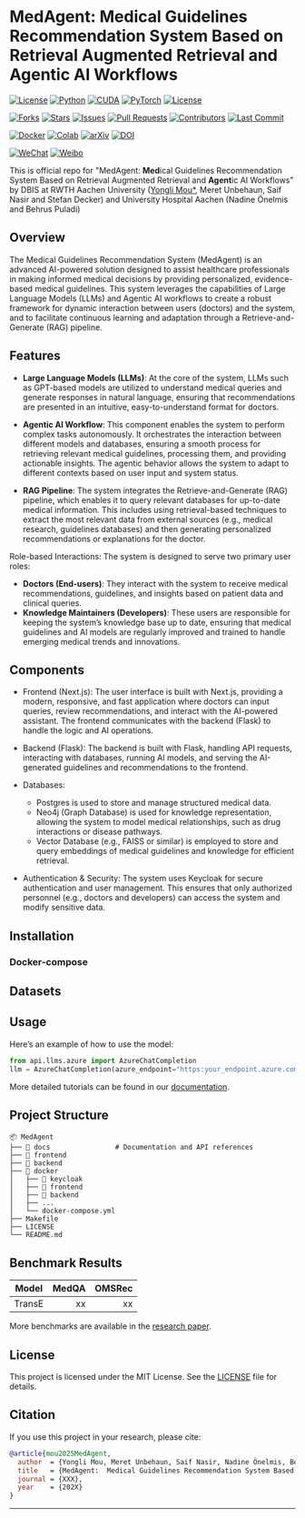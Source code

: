 # MedAgent: Medical Guidelines Recommendation System Based on Retrieval Augmented Retrieval and Agentic AI Workflows

[![License](https://img.shields.io/badge/license-MIT-blue.svg)](LICENSE)
[![Python](https://img.shields.io/badge/Python-3.10%2B-blue.svg)](https://www.python.org/)
[![CUDA](https://img.shields.io/badge/CUDA-12.4-green)](https://developer.nvidia.com/cuda-downloads)
[![PyTorch](https://img.shields.io/badge/PyTorch-2.5.0-red)](https://pytorch.org/get-started/locally/)
[![License](https://img.shields.io/badge/license-MIT-blue.svg)](LICENSE)

[![Forks](https://img.shields.io/github/forks/MouYongli/MedAgent?style=social)](https://github.com/MouYongli/MedAgent/network/members)
[![Stars](https://img.shields.io/github/stars/MouYongli/MedAgent?style=social)](https://github.com/MouYongli/MedAgent/stargazers)
[![Issues](https://img.shields.io/github/issues/MouYongli/MedAgent)](https://github.com/MouYongli/MedAgent/issues)
[![Pull Requests](https://img.shields.io/github/issues-pr/MouYongli/MedAgent)](https://github.com/MouYongli/MedAgent/pulls)
[![Contributors](https://img.shields.io/github/contributors/MouYongli/MedAgent)](https://github.com/MouYongli/MedAgent/graphs/contributors)
[![Last Commit](https://img.shields.io/github/last-commit/MouYongli/MedAgent)](https://github.com/MouYongli/MedAgent/commits/main)
<!-- [![Build Status](https://img.shields.io/github/actions/workflow/status/MouYongli/MedAgent/ci.yml)](https://github.com/MouYongli/MedAgent/actions)
[![Code Quality](https://img.shields.io/lgtm/grade/python/g/MouYongli/MedAgent.svg?logo=lgtm&logoWidth=18)](https://lgtm.com/projects/g/MouYongli/MedAgent/context:python) -->

[![Docker](https://img.shields.io/badge/Docker-Supported-blue)](https://hub.docker.com/r/YOUR_DOCKER_IMAGE)
[![Colab](https://img.shields.io/badge/Open%20in-Colab-yellow)](https://colab.research.google.com/github/YOUR_GITHUB_USERNAME/YOUR_REPO_NAME/blob/main/notebooks/demo.ipynb)
[![arXiv](https://img.shields.io/badge/arXiv-XXXX.XXXXX-b31b1b.svg)](https://arxiv.org/abs/XXXX.XXXXX)
[![DOI](https://zenodo.org/badge/DOI/10.5281/zenodo.xxxxxx.svg)](https://doi.org/10.5281/zenodo.xxxxxx)


[![WeChat](https://img.shields.io/badge/WeChat-公众号名称-green)](https://your-wechat-link.com)
[![Weibo](https://img.shields.io/badge/Weibo-关注-red)](https://weibo.com/YOUR_WEIBO_LINK)
<!-- [![Discord](https://img.shields.io/discord/YOUR_DISCORD_SERVER_ID?label=Discord&logo=discord&color=5865F2)](https://discord.gg/YOUR_INVITE_LINK) -->
<!-- [![Twitter](https://img.shields.io/twitter/follow/YOUR_TWITTER_HANDLE?style=social)](https://twitter.com/YOUR_TWITTER_HANDLE) -->



This is official repo for "MedAgent: **Med**ical Guidelines Recommendation System Based on Retrieval Augmented Retrieval and **Agent**ic AI Workflows" by DBIS at RWTH Aachen University
([Yongli Mou*](mou@dbis.rwth-aachen.de), Meret Unbehaun, Saif Nasir and Stefan Decker) and University Hospital Aachen (Nadine Önelmis and Behrus Puladi)

## Overview

The Medical Guidelines Recommendation System (MedAgent) is an advanced AI-powered solution designed to assist healthcare professionals in making informed medical decisions by providing personalized, evidence-based medical guidelines. This system leverages the capabilities of Large Language Models (LLMs) and Agentic AI workflows to create a robust framework for dynamic interaction between users (doctors) and the system, and to facilitate continuous learning and adaptation through a Retrieve-and-Generate (RAG) pipeline.


## Features
- **Large Language Models (LLMs)**: At the core of the system, LLMs such as GPT-based models are utilized to understand medical queries and generate responses in natural language, ensuring that recommendations are presented in an intuitive, easy-to-understand format for doctors.

- **Agentic AI Workflow**: This component enables the system to perform complex tasks autonomously. It orchestrates the interaction between different models and databases, ensuring a smooth process for retrieving relevant medical guidelines, processing them, and providing actionable insights. The agentic behavior allows the system to adapt to different contexts based on user input and system status.

- **RAG Pipeline**: The system integrates the Retrieve-and-Generate (RAG) pipeline, which enables it to query relevant databases for up-to-date medical information. This includes using retrieval-based techniques to extract the most relevant data from external sources (e.g., medical research, guidelines databases) and then generating personalized recommendations or explanations for the doctor.

Role-based Interactions: The system is designed to serve two primary user roles:

- **Doctors (End-users)**: They interact with the system to receive medical recommendations, guidelines, and insights based on patient data and clinical queries.
- **Knowledge Maintainers (Developers)**: These users are responsible for keeping the system’s knowledge base up to date, ensuring that medical guidelines and AI models are regularly improved and trained to handle emerging medical trends and innovations.


## Components

- Frontend (Next.js): The user interface is built with Next.js, providing a modern, responsive, and fast application where doctors can input queries, review recommendations, and interact with the AI-powered assistant. The frontend communicates with the backend (Flask) to handle the logic and AI operations.

- Backend (Flask): The backend is built with Flask, handling API requests, interacting with databases, running AI models, and serving the AI-generated guidelines and recommendations to the frontend.
  
- Databases:
  - Postgres is used to store and manage structured medical data.
  - Neo4j (Graph Database) is used for knowledge representation, allowing the system to model medical relationships, such as drug interactions or disease pathways.
  - Vector Database (e.g., FAISS or similar) is employed to store and query embeddings of medical guidelines and knowledge for efficient retrieval.

- Authentication & Security: The system uses Keycloak for secure authentication and user management. This ensures that only authorized personnel (e.g., doctors and developers) can access the system and modify sensitive data.



## Installation


### Docker-compose

## Datasets

## Usage

Here’s an example of how to use the model:

```python
from api.llms.azure import AzureChatCompletion
llm = AzureChatCompletion(azure_endpoint="https:your_endpoint.azure.com", azure_deployment="your_deployment_name", azure_api="your_azure_api", azure_api_version="your_api_version")
```

More detailed tutorials can be found in our [documentation](https://your-project-website.com/docs).

## Project Structure

```
📦 MedAgent
├── 📁 docs                # Documentation and API references
├── 📁 frontend     
├── 📁 backend         
├── 📁 docker        
│   ├── 📁 keycloak  
│   ├── 📁 frontend
│   ├── 📁 backend
│   ├── ...
│   └── docker-compose.yml
├── Makefile    
├── LICENSE    
└── README.md             
```

## Benchmark Results

| Model        | MedQA | OMSRec |
|--------------|-------:|---------:|
| TransE | xx     | xx       |  xx.x%|  xx.x%  | xx.x%|

More benchmarks are available in the [research paper](https://your-project-website.com/paper).


## License

This project is licensed under the MIT License. See the [LICENSE](LICENSE) file for details.


## Citation

If you use this project in your research, please cite:
```bibtex
@article{mou2025MedAgent,
  author  = {Yongli Mou, Meret Unbehaun, Saif Nasir, Nadine Önelmis, Behrus Puladi and Stefan Decker},
  title   = {MedAgent:  Medical Guidelines Recommendation System Based on Retrieval Augmented Retrieval and Agentic AI Workflows},
  journal = {XXX},
  year    = {202X}
}
```

---
<!-- ---Developed by **Your Name** | [LinkedIn](https://linkedin.com/in/YOURNAME) | [Twitter](https://twitter.com/YOURHANDLE) -->
